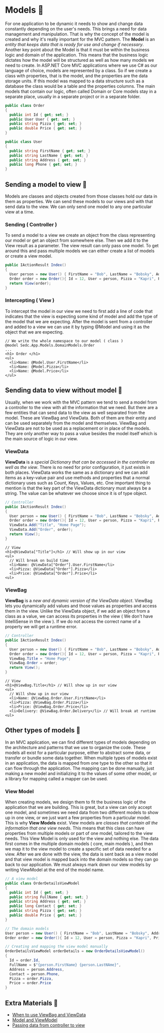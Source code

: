 # Models 🍦

For one application to be dynamic it needs to show and change data constantly depending on the user's needs. This brings a need for data management and manipulation. That is why the concept of the model is created and why it's really important for the MVC pattern. The **Model** is an _entity that keeps data that is ready for use and change if necessary_. Another key point about the Model is that it must be within the business logic and domain of the application. This means that the business logic dictates how the model will be structured as well as how many models we need to create. In ASP.NET Core MVC applications where we use C# as our language of choice, models are represented by a class. So if we create a class with properties, that is the model, and the properties are the data storage units. If this model was mapped to a data structure such as a database the class would be a table and the properties columns. The main models that contain our logic, often called Domain or Core models stay in a separate place, usually in a separate project or in a separate folder.

```csharp
public class Order
{
  public int Id { get; set; }
  public User User { get; set; }
  public string Pizza { get; set; }
  public double Price { get; set; }
}
```

```csharp
public class User
{
  public string FirstName { get; set; }
  public string LastName { get; set; }
  public string Address { get; set; }
  public long Phone { get; set; }
}
```

## Sending a model to view 🔹

Models are classes and objects created from those classes hold our data in them as properties. We can send these models to our views and with that send data to the view. We can only send one model to any one particular view at a time.

### Sending ( Controller )

To send a model to a view we create an object from the class representing our model or get an object from somewhere else. Then we add it to the View result as a parameter. The view result can only pass one model. To get around this and pass multiple models we can either create a list of models or create a view model.

```csharp
public IActionResult Index()
{
  User person = new User() { FirstName = "Bob", LastName = "Bobsky", Address = "Bob Street", Phone = 0800234234 };
  Order order = new Order(){ Id = 12, User = person, Pizza = "Kapri", Price = 10.5 };
  return View(order);
}
```

### Intercepting ( View )

To intercept the model in our view we need to first add a line of code that indicates that the view is expecting some kind of model and add the type of the model that we are expecting. After the model is sent from a controller and added to a view we can use it by typing @Model and using it as the object that we are expecting.

```csharp.cshtml
// We write the whole namespace to our model ( class )
@model Sedc.App.Models.DomainModels.Order
...
<h1> Order </h1>
<ul>
  <li>Name: @Model.User.FirstName</li>
  <li>Name: @Model.Pizza</li>
  <li>Name: @Model.Price</li>
</ul>
```

## Sending data to view without model 🔹

Usually, when we work with the MVC pattern we tend to send a model from a controller to the view with all the information that we need. But there are a few entities that can send data to the view as well separated from the model. These are ViewBag and ViewData. Both of them are their entity and can be used separately from the model and themselves. ViewBag and ViewData are not to be used as a replacement or in place of the models. They are only another way to pass a value besides the model itself which is the main source of logic in our view.

### ViewData

**ViewData** is a _special Dictionary that can be accessed in the controller as well as the view_. There is no need for prior configuration, it just exists in both places. ViewData works the same as a dictionary and we can add items as a key-value pair and use methods and properties that a normal dictionary uses such as Count, Keys, Values, etc. One important thing to mention is that the key part of the ViewData dictionary must always be a string. The value can be whatever we choose since it is of type object.

```csharp
// Controller
public IActionResult Index()
{
  User person = new User() { FirstName = "Bob", LastName = "Bobsky", Address = "Bob Street", Phone = 0800234234 };
  Order order = new Order(){ Id = 12, User = person, Pizza = "Kapri", Price = 10.5 };
  ViewData.Add("Title", "Home Page");
  ViewData.Add("Order", order);
  return View();
}
```

```csharp.cshtml
// View
<h1>@ViewData["Title"]</h1> // Will show up in our view
<ul>
  // Will break on build time
  <li>Name: @ViewData["Order"].User.FirstName</li>
  <li>Pizza: @ViewData["Order"].Pizza</li>
  <li>Price: @ViewData["Order"].Price</li>
<ul>
```

### ViewBag

**ViewBag** is a _new and dynamic version of the ViewData object_. ViewBag lets you dynamically add values and those values as properties and access them in the view. Unlike the ViewData object, if we add an object from a class as a value, we can access its properties in the view ( We don't have IntelliSense in the view ). If we do not access the correct name of a property we will get a runtime error.

```csharp
// Controller
public IActionResult Index()
{
  User person = new User() { FirstName = "Bob", LastName = "Bobsky", Address = "Bob Street", Phone = 0800234234 };
  Order order = new Order(){ Id = 12, User = person, Pizza = "Kapri", Price = 10.5 };
  ViewBag.Title = "Home Page";
  ViewBag.Order = order;
  return View();
}
```

```csharp.cshtml
// View
<h1>@ViewBag.Title</h1> // Will show up in our view
<ul>
  // Will show up in our view
  <li>Name: @ViewBag.Order.User.FirstName</li>
  <li>Pizza: @ViewBag.Order.Pizza</li>
  <li>Price: @ViewBag.Order.Price</li>
  <li>Delivery: @ViewBag.Order.Delivery</li> // Will break at runtime
<ul>
```

## Other types of models 🔹

In an MVC application, we can find different types of models depending on the architecture and patterns that we use to organize the code. These models all exist for a particular purpose, either to abstract some data, or transfer or bundle some data together. When multiple types of models exist in an application, the data is mapped from one type to the other so that it can flow through the application. The mapping can be done manually, just making a new model and initializing it to the values of some other model, or a library for mapping called a mapper can be used.

### View Model

When creating models, we design them to fit the business logic of the application that we are building. This is great, but a view can only accept one model, and sometimes we need data from two different models to show up in one view, or we just want a few properties from a particular model. This is why **View Models** exist. View models are _classes that contain all the information that one view needs_. This means that this class can have properties from multiple models or part of one model, tailored to the view needs. This View Model is only used for the view and nothing else. The data first comes in the multiple domain models ( core, main models ), and then we map it to the view model to create a specific set of data needed for a view. After we are done with the view, the data is sent back as a view model and that view model is mapped back into the domain models so they can go back to our application. We must always mark down our view models by writing ViewModel at the end of the model name.

```csharp
// A view model
public class OrderDetailsViewModel
{
  public int Id { get; set; }
  public string FullName { get; set; }
  public string Address { get; set; }
  public long Contact { get; set; }
  public string Pizza { get; set; }
  public double Price { get; set; }
}
```

```csharp
// The domain models
User person = new User() { FirstName = "Bob", LastName = "Bobsky", Address = "Bob Street", Phone = 0800234234 };
Order order = new Order(){ Id = 12, User = person, Pizza = "Kapri", Price = 10.5 };

// Creating and mapping the view model manually
OrderDetailsViewModel orderDetails = new OrderDetailsViewModel()
{
  Id = order.Id,
  FullName = $"{person.FirstName} {person.LastNAme}",
  Address = person.Address,
  Contact = person.Phone,
  Pizza = order.Pizza,
  Price = order.Price
}
```

## Extra Materials 📘

- [When to use ViewBag and ViewData](https://rachelappel.com/2014/01/02/when-to-use-viewbag-viewdata-or-tempdata-in-asp-net-mvc-3-applications/)
- [Model and ViewModel](https://www.tektutorialshub.com/asp-net-core/asp-net-core-model-and-viewmodel/)
- [Passing data from controller to view](https://www.tektutorialshub.com/asp-net-core/asp-net-core-passing-data-from-controller-to-view/)